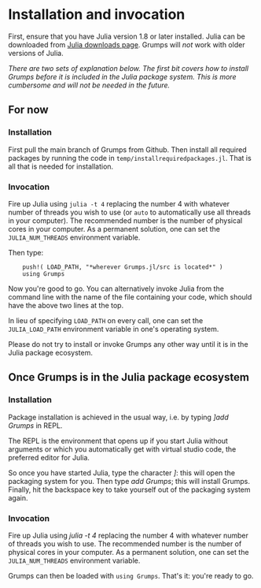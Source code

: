 # Installation and invocation


First, ensure that you have Julia version 1.8 or later installed.  Julia can be downloaded from [Julia downloads page](https://julialang.org/downloads/).  Grumps will *not* work with older versions of Julia.

*There are two sets of explanation below.  The first bit covers how to install Grumps before it is included in the Julia package system.  This is more cumbersome and will not be needed in the future.*

## For now

### Installation

First pull the main branch of Grumps from Github.  Then install all required packages by running the code in `temp/installrequiredpackages.jl`.  That is all that is needed for installation.

### Invocation


Fire up Julia using `julia -t 4` replacing the number 4 with whatever number of threads you wish to use (or `auto` to automatically use all threads in your computer).  The recommended number is the number of physical cores in your computer.  As a permanent solution, one can set the `JULIA_NUM_THREADS` environment variable.

Then type:
```
    push!( LOAD_PATH, "*wherever Grumps.jl/src is located*" )
    using Grumps
```

Now you're good to go.  You can alternatively invoke Julia from the command line with the name of the file containing your code, which should have the above two lines at the top.

In lieu of specifying `LOAD_PATH` on every call, one can set the `JULIA_LOAD_PATH` environment variable in one's operating system.

Please do not try to install or invoke Grumps any other way until it is in the Julia package ecosystem.



## Once Grumps is in the Julia package ecosystem



### Installation

Package installation is achieved in the usual way, i.e. by typing *]add Grumps* in REPL.  

The REPL is the environment that opens up if you start Julia without arguments or which you automatically get with virtual studio code, the preferred editor for Julia.

So once you have started Julia, type the character *]*: this will open the packaging system for you.  Then type *add Grumps*; this will install Grumps.  Finally, hit the backspace key to take yourself out of the packaging system again.

### Invocation

Fire up Julia using *julia -t 4* replacing the number 4 with whatever number of threads you wish to use.  The recommended number is the number of physical cores in your computer.  As a permanent solution, one can set the `JULIA_NUM_THREADS` environment variable.

Grumps can then be loaded with `using Grumps`.  That's it: you're ready to go.
